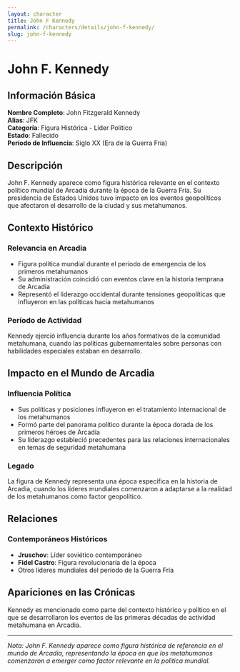 ```yaml
---
layout: character
title: John F Kennedy
permalink: /characters/details/john-f-kennedy/
slug: john-f-kennedy
---
```


# John F. Kennedy

## Información Básica

**Nombre Completo**: John Fitzgerald Kennedy  
**Alias**: JFK  
**Categoría**: Figura Histórica - Líder Político  
**Estado**: Fallecido  
**Período de Influencia**: Siglo XX (Era de la Guerra Fría)

## Descripción

John F. Kennedy aparece como figura histórica relevante en el contexto político mundial de Arcadia durante la época de la Guerra Fría. Su presidencia de Estados Unidos tuvo impacto en los eventos geopolíticos que afectaron el desarrollo de la ciudad y sus metahumanos.

## Contexto Histórico

### Relevancia en Arcadia
- Figura política mundial durante el período de emergencia de los primeros metahumanos
- Su administración coincidió con eventos clave en la historia temprana de Arcadia
- Representó el liderazgo occidental durante tensiones geopolíticas que influyeron en las políticas hacia metahumanos

### Período de Actividad
Kennedy ejerció influencia durante los años formativos de la comunidad metahumana, cuando las políticas gubernamentales sobre personas con habilidades especiales estaban en desarrollo.

## Impacto en el Mundo de Arcadia

### Influencia Política
- Sus políticas y posiciones influyeron en el tratamiento internacional de los metahumanos
- Formó parte del panorama político durante la época dorada de los primeros héroes de Arcadia
- Su liderazgo estableció precedentes para las relaciones internacionales en temas de seguridad metahumana

### Legado
La figura de Kennedy representa una época específica en la historia de Arcadia, cuando los líderes mundiales comenzaron a adaptarse a la realidad de los metahumanos como factor geopolítico.

## Relaciones

### Contemporáneos Históricos
- **Jruschov**: Líder soviético contemporáneo
- **Fidel Castro**: Figura revolucionaria de la época
- Otros líderes mundiales del período de la Guerra Fría

## Apariciones en las Crónicas

Kennedy es mencionado como parte del contexto histórico y político en el que se desarrollaron los eventos de las primeras décadas de actividad metahumana en Arcadia.

---

*Nota: John F. Kennedy aparece como figura histórica de referencia en el mundo de Arcadia, representando la época en que los metahumanos comenzaron a emerger como factor relevante en la política mundial.*